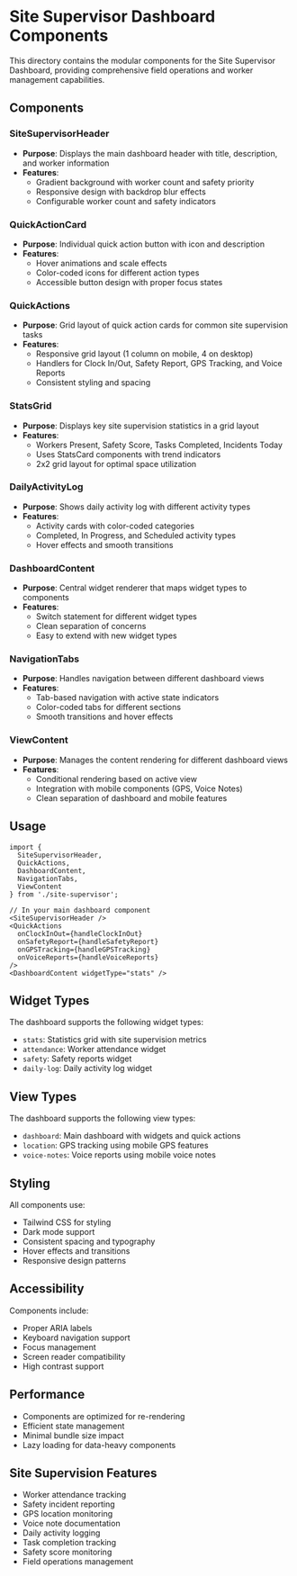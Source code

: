 # Site Supervisor Dashboard Components

This directory contains the modular components for the Site Supervisor Dashboard, providing comprehensive field operations and worker management capabilities.

## Components

### SiteSupervisorHeader
- **Purpose**: Displays the main dashboard header with title, description, and worker information
- **Features**: 
  - Gradient background with worker count and safety priority
  - Responsive design with backdrop blur effects
  - Configurable worker count and safety indicators

### QuickActionCard
- **Purpose**: Individual quick action button with icon and description
- **Features**:
  - Hover animations and scale effects
  - Color-coded icons for different action types
  - Accessible button design with proper focus states

### QuickActions
- **Purpose**: Grid layout of quick action cards for common site supervision tasks
- **Features**:
  - Responsive grid layout (1 column on mobile, 4 on desktop)
  - Handlers for Clock In/Out, Safety Report, GPS Tracking, and Voice Reports
  - Consistent styling and spacing

### StatsGrid
- **Purpose**: Displays key site supervision statistics in a grid layout
- **Features**:
  - Workers Present, Safety Score, Tasks Completed, Incidents Today
  - Uses StatsCard components with trend indicators
  - 2x2 grid layout for optimal space utilization

### DailyActivityLog
- **Purpose**: Shows daily activity log with different activity types
- **Features**:
  - Activity cards with color-coded categories
  - Completed, In Progress, and Scheduled activity types
  - Hover effects and smooth transitions

### DashboardContent
- **Purpose**: Central widget renderer that maps widget types to components
- **Features**:
  - Switch statement for different widget types
  - Clean separation of concerns
  - Easy to extend with new widget types

### NavigationTabs
- **Purpose**: Handles navigation between different dashboard views
- **Features**:
  - Tab-based navigation with active state indicators
  - Color-coded tabs for different sections
  - Smooth transitions and hover effects

### ViewContent
- **Purpose**: Manages the content rendering for different dashboard views
- **Features**:
  - Conditional rendering based on active view
  - Integration with mobile components (GPS, Voice Notes)
  - Clean separation of dashboard and mobile features

## Usage

```tsx
import { 
  SiteSupervisorHeader, 
  QuickActions, 
  DashboardContent,
  NavigationTabs,
  ViewContent
} from './site-supervisor';

// In your main dashboard component
<SiteSupervisorHeader />
<QuickActions 
  onClockInOut={handleClockInOut}
  onSafetyReport={handleSafetyReport}
  onGPSTracking={handleGPSTracking}
  onVoiceReports={handleVoiceReports}
/>
<DashboardContent widgetType="stats" />
```

## Widget Types

The dashboard supports the following widget types:
- `stats`: Statistics grid with site supervision metrics
- `attendance`: Worker attendance widget
- `safety`: Safety reports widget
- `daily-log`: Daily activity log widget

## View Types

The dashboard supports the following view types:
- `dashboard`: Main dashboard with widgets and quick actions
- `location`: GPS tracking using mobile GPS features
- `voice-notes`: Voice reports using mobile voice notes

## Styling

All components use:
- Tailwind CSS for styling
- Dark mode support
- Consistent spacing and typography
- Hover effects and transitions
- Responsive design patterns

## Accessibility

Components include:
- Proper ARIA labels
- Keyboard navigation support
- Focus management
- Screen reader compatibility
- High contrast support

## Performance

- Components are optimized for re-rendering
- Efficient state management
- Minimal bundle size impact
- Lazy loading for data-heavy components

## Site Supervision Features

- Worker attendance tracking
- Safety incident reporting
- GPS location monitoring
- Voice note documentation
- Daily activity logging
- Task completion tracking
- Safety score monitoring
- Field operations management 